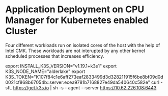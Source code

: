 # Application Deployment on CPU Manager for Kubernetes enabled Cluster

Four different workloads run on isolated cores of the host with the help of Intel CMK. These workloads are not interupted by any other kernel scheduled processes that increases efficiency.

export INSTALL_K3S_VERSION="v1.19.1+k3s1"
export K3S_NODE_NAME="alderlake"
export K3S_TOKEN="K107f84c1e6aff273eaf2833499d3d328211915f6be8bf09d0d0021cf868b67054b::server:ecea9781b7168827e49da540640c582e"
curl -sfL https://get.k3s.io | sh -s - agent --server https://10.62.226.108:6443
